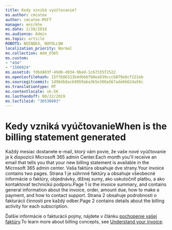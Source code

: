 ```yaml
---
title: Kedy vzniká vyúčtovanie?
ms.author: cmcatee
author: cmcatee-MSFT
manager: mnirkhe
ms.date: 2/28/2018
ms.audience: Admin
ms.topic: article
ROBOTS: NOINDEX, NOFOLLOW
localization_priority: Normal
ms.collection: Adm_O365
ms.custom:
- "494"
- "1500024"
ms.assetid: fdbd403f-49d0-4934-9bed-1c67335f2522
ms.openlocfilehash: 15ffb86313b4dbb6fb0ea839cccb079e8cf221eb
ms.sourcegitcommit: 1d98db8acb9959aba3b5e308a567ade6b62da56c
ms.translationtype: MT
ms.contentlocale: sk-SK
ms.lasthandoff: 08/22/2019
ms.locfileid: "36530893"
---
```

# <a name="when-is-the-billing-statement-generated"></a><span data-ttu-id="23095-102">Kedy vzniká vyúčtovanie</span><span class="sxs-lookup"><span data-stu-id="23095-102">When is the billing statement generated</span></span>

<span data-ttu-id="23095-103">Každý mesiac dostanete e-mail, ktorý vám povie, že vaše nové vyúčtovanie je k dispozícii Microsoft 365 admin Center.</span><span class="sxs-lookup"><span data-stu-id="23095-103">Each month you'll receive an email that tells you that your new billing statement is available in the Microsoft 365 admin center.</span></span> <span data-ttu-id="23095-104">Vaša faktúra obsahuje dve strany.</span><span class="sxs-lookup"><span data-stu-id="23095-104">Your invoice contains two pages.</span></span> <span data-ttu-id="23095-105">Strana 1 je súhrnné faktúry a obsahuje všeobecné informácie o faktúry, objednávky, dlžnej sumy, ako uskutočniť platbu, a ako kontaktovať technickú podporu.</span><span class="sxs-lookup"><span data-stu-id="23095-105">Page 1 is the invoice summary, and contains general information about the invoice, order, amount due, how to make a payment, and how to contact support.</span></span> <span data-ttu-id="23095-106">Strana 2 obsahuje podrobnosti o fakturácii činnosti pre každý odber.</span><span class="sxs-lookup"><span data-stu-id="23095-106">Page 2 contains details about the billing activity for each subscription.</span></span>
  
<span data-ttu-id="23095-107">Ďalšie informácie o fakturácii pojmy, nájdete v článku [pochopenie vašej faktúry](https://docs.microsoft.com/office365/admin/subscriptions-and-billing/understand-your-invoice).</span><span class="sxs-lookup"><span data-stu-id="23095-107">To learn more about billing concepts, see [Understand your invoice](https://docs.microsoft.com/office365/admin/subscriptions-and-billing/understand-your-invoice).</span></span>